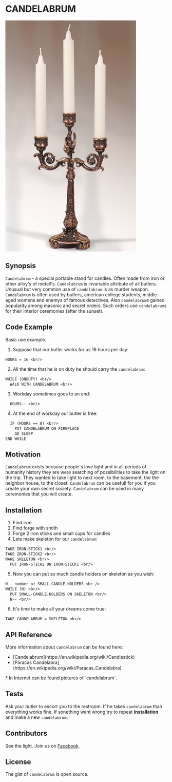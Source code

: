 # CANDELABRUM

![example of candelabrum](./img/candelabrum.jpg)

## Synopsis

`Candelabrum` - a special portable stand for candles. Often made from iron or other alloy's of metall's. `Candelabrum` is invariable attribute of all butlers. Unusual but very common use of `candelabrum` is as murder weapon. `Candelabrum` is often used by butlers, american college students, middle-aged womens and enemys of famous detectives. Also `candelabrum`s gained popularity among masonic and secret orders. Such orders use `candelabrum`s for their interior ceremonies (after the sunset).        

## Code Example

Basic use example. 

1. Suppose that our butler works for us 16 hours per day:

```
HOURS = 16 <br/>
```

2. All the time that he is on duty he should carry the `candelabrum`:

```
WHILE (ONDUTY) <br/> 
  WALK WITH CANDELABRUM <br/>
```

3. Workday sometimes goes to an end:

```
  HOURS-- <br/>
```

4. At the end of workday our butler is free: 

```
  IF (HOURS == 0) <br/>
    PUT CANDELABRUM ON FIREPLACE
    GO SLEEP
END WHILE     
```

## Motivation

`Candelabrum` exists because people's love light and in all periods of humanity history they are were searching of possibilities to take the light on the trip. They wanted to take light to next room, to the basement, the the neighbor house, to the closet. `Candelabrum` can be usefull for you if you create your own secret society. `Candelabrum` can be used in many ceremonies that you will create. 

## Installation

1. Find iron 
2. Find forge with smith
3. Forge 2 iron sticks and small cups for candles
4. Lets make skeleton for our `candelabrum`:

```
TAKE IRON-STICK1 <br/>
TAKE IRON-STICK2 <br/>
MAKE SKELETON <br/>
  PUT IRON-STICK2 ON IRON-STICK1 <br/>
```

5. Now you can put so much candle holders on skeleton as you wish:

```
N - number of SMALL-CANDLE-HOLDERS <br /> 
WHILE (N) <br/>
  PUT SMALL-CANDLE-HOLDERS ON SKELETON <br/>
  N-- <br/>
```

6. It's time to make all your dreams come true:

```
TAKE CANDELABRUM = SKELETON <br/>
```

## API Reference

More information about `candelabrum` can be found here:
<ul>
    <li> [Candelabrum](https://en.wikipedia.org/wiki/Candlestick) </li>
    <li> [Paracas Candelabra](https://en.wikipedia.org/wiki/Paracas_Candelabra) </li>
</ul>*
In Internet can be found pictures of `candelabrum`.

## Tests

Ask your butler to escort you to the restroom. If he takes `candelabrum` than everything works fine. If sonething went wrong try to repeat **Installation** and make a new `candelabrum`.   

## Contributors

See the light. Join us on [Facebook](https://www.facebook.com/CANDELABRUM-116938974985050/).

## License

The gist of `candelabrum` is open source. 